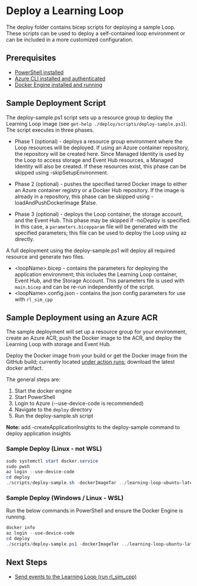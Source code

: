 # Deploy a Learning Loop

The deploy folder contains bicep scripts for deploying a sample Loop. These scripts can be used to deploy a self-contained loop environment or can be included in a more customized configuration.

## Prerequisites

- [PowerShell installed](https://learn.microsoft.com/en-us/powershell/scripting/install/installing-powershell?view=powershell-7.4)
- [Azure CLI installed and authenticated](https://learn.microsoft.com/en-us/cli/azure/install-azure-cli)
- [Docker Engine installed and running](https://docs.docker.com/engine/install/)

## Sample Deployment Script

The deploy-sample.ps1 script sets up a resource group to deploy the Learning Loop image (see `get-help ./deploy/scripts/deploy-sample.ps1`). The script executes in three phases.

- Phase 1 (optional) -
  deploys a resource group environment where the Loop resources will be deployed. If using an Azure container repository, the repository will be created here. Since Managed Identity is used by the Loop to access storage and Event Hub resources, a Managed Identity will also be created. If these resources exist, this phase can be skipped using -skipSetupEnvironment.

- Phase 2 (optional) -
  pushes the specified tarred Docker image to either an Azure container registry or a Docker Hub repository. If the image is already in a repository, this phase can be skipped using -loadAndPushDockerImage $false.

- Phase 3 (optional) -
  deploys the Loop container, the storage account, and the Event Hub. This phase may be skipped if -noDeploy is specified. In this case, a `parameters.bicepparam` file will be generated with the specified parameters; this file can be used to deploy the Loop using az directly.

A full deployment using the deploy-sample.ps1 will deploy all required resource and generate two files.

- \<loopName\>.bicep - contains the parameters for deploying the application environment; this includes the Learning Loop container, Event Hub, and the Storage Account. This parameters file is used with `main.bicep` and can be re-run independently of the script.
- \<loopName\>.config.json - contains the json config parameters for use with `rl_sim_cpp`

## Sample Deployment using an Azure ACR

The sample deployment will set up a resource group for your environment, create an Azure ACR, push the Docker image to the ACR, and deploy the Learning Loop with storage and Event Hub.

Deploy the Docker image from your build or get the Docker image from the GitHub build; currently located [under action runs](https://github.com/microsoft/learning-loop/actions); download the latest docker artifact.

The general steps are:
1. Start the docker engine
2. Start PowerShell
3. Login to Azure (--use-device-code is recommended)
4. Navigate to the `deploy` directory
5. Run the deploy-sample.sh script

**Note:** add -createApplicationInsights to the deploy-sample command to deploy application insights

### Sample Deploy (Linux - not WSL)

```powershell
sudo systemctl start docker.service
sudo pwsh
az login --use-device-code
cd deploy
./scripts/deploy-sample.sh -dockerImageTar ../learning-loop-ubuntu-latest.tar
```

### Sample Deploy (Windows / Linux - WSL)

Run the below commands in PowerShell and ensure the Docker Engine is running.

```powershell
docker info
az login --use-device-code
cd deploy
./scripts/deploy-sample.ps1 -dockerImageTar ../learning-loop-ubuntu-latest.tar
```

## Next Steps

- [Send events to the Learning Loop (run rl_sim_cpp)](RL_SIM.md)
